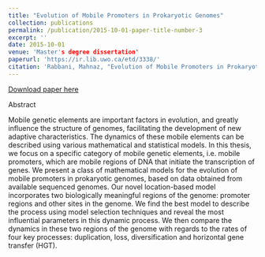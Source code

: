 ```yaml
---
title: "Evolution of Mobile Promoters in Prokaryotic Genomes"
collection: publications
permalink: /publication/2015-10-01-paper-title-number-3
excerpt: ''
date: 2015-10-01
venue: 'Master's degree dissertation'
paperurl: 'https://ir.lib.uwo.ca/etd/3338/'
citation: 'Rabbani, Mahnaz, "Evolution of Mobile Promoters in Prokaryotic Genomes." (2015). Electronic Thesis and Dissertation Repository. 3338.'
---
```


[Download paper here](http://academicpages.github.io/files/paper3.pdf)

Abstract    

Mobile genetic elements are important factors in evolution, and greatly influence the structure of genomes, facilitating the development of new adaptive characteristics. The dynamics of these mobile elements can be described using various mathematical and statistical models. In this thesis, we focus on a specific category of mobile genetic elements, i.e. mobile promoters, which are mobile regions of DNA that initiate the transcription of genes. We present a class of mathematical models for the evolution of mobile promoters in prokaryotic genomes, based on data obtained from available sequenced genomes. Our novel location-based model incorporates two biologically meaningful regions of the genome: promoter regions and other sites in the genome. We find the best model to describe the process using model selection techniques and reveal the most influential parameters in this dynamic process. We then compare the dynamics in these two regions of the genome with regards to the rates of four key processes: duplication, loss, diversification and horizontal gene transfer (HGT).